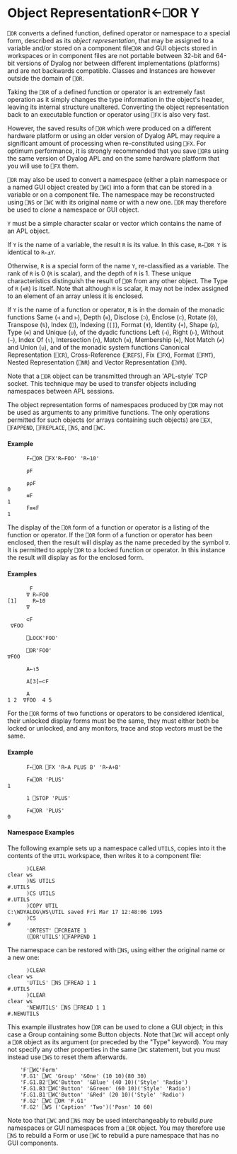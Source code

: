 




<h1 class="heading"><span class="name">Object Representation</span><span class="command">R←⎕OR Y</span></h1>

`⎕OR` converts a defined function, defined operator or namespace to a special form, described as its *object representation*, that may be assigned to a variable and/or stored on a component file`⎕OR` and GUI objects stored in workspaces or in component files are not portable between 32-bit and 64-bit versions of Dyalog nor between different implementations (platforms) and are not backwards compatible. Classes and Instances are however outside the domain of `⎕OR`.


Taking the `⎕OR` of a defined function or operator is an extremely fast operation as it simply changes the type information in the object's header, leaving its internal structure unaltered.  Converting the object representation back to an executable function or operator using `⎕FX` is also very fast.


However, the saved results of `⎕OR` which were produced on a different hardware platform or using an older version of Dyalog APL may require a significant amount of processing when re-constituted using `⎕FX`.  For optimum performance, it is strongly recommended that you save `⎕OR`s using the same version of Dyalog APL and on the same hardware platform that you will use to `⎕FX` them.


`⎕OR` may also be used to convert a namespace (either a plain namespace or a named GUI object created by `⎕WC`) into a form that can be stored in a variable or on a component file.  The namespace may be reconstructed using `⎕NS` or `⎕WC` with its original name or with a new one.  `⎕OR` may therefore be used to *clone* a namespace or GUI object.



`Y` must be a simple character scalar or vector which contains the name of an APL object.


If `Y` is the name of a variable, the result `R` is its value.  In this case, `R←⎕OR Y` is identical to `R←⍎Y`.


Otherwise, `R` is a special form of the name `Y`, re-classified as a variable. The rank of `R` is 0 (`R` is scalar), and the depth of `R` is 1.  These unique characteristics distinguish the result of `⎕OR` from any other object.  The Type of `R` (`∊R`) is itself.  Note that although `R` is scalar, it may not be index assigned to an element of an array unless it is enclosed.


If `Y` is the name of a function or operator, `R` is in the domain of the monadic functions Same (`⊣` and `⊢`), Depth (`≡`), Disclose (`⊃`), Enclose (`⊂`), Rotate (`⌽`), Transpose (`⍉`), Index (`⌷`), Indexing (`[]`), Format (`⍕`), Identity (`+`), Shape (`⍴`), Type (`∊`) and Unique (`∪`), of the dyadic functions Left (`⊣`), Right (`⊢`), Without (`~`), Index Of (`⍳`), Intersection (`∩`), Match (`≡`), Membership (`∊`), Not Match (`≠`) and Union (`∪`), and of the monadic system functions Canonical Representation (`⎕CR`), Cross-Reference (`⎕REFS`), Fix (`⎕FX`), Format (`⎕FMT`), Nested Representation (`⎕NR`) and Vector Representation (`⎕VR`).


Note that a `⎕OR` object can be transmitted through an 'APL-style' TCP socket. This technique may be used to transfer objects including namespaces between APL sessions.


The object representation forms of namespaces produced by `⎕OR` may not be used as arguments to any primitive functions.  The only operations permitted for such objects (or arrays containing such objects) are `⎕EX`, `⎕FAPPEND`, `⎕FREPLACE`, `⎕NS`, and `⎕WC`.

#### Example
```apl
      F←⎕OR ⎕FX'R←FOO' 'R←10'
 
      ⍴F
 
      ⍴⍴F
0
      ≡F
1
      F≡∊F
1
```


The display of the `⎕OR` form of a function or operator is a listing of the function or operator.  If the `⎕OR` form of a function or operator has been enclosed, then the result will display as the  name preceded by the symbol `∇`.  It is permitted to apply `⎕OR` to a locked function or operator.  In this instance the result will display as for the enclosed form.

#### Examples
```apl
       F
      ∇ R←FOO
[1]     R←10
      ∇
 
      ⊂F
 ∇FOO
 
      ⎕LOCK'FOO'
 
      ⎕OR'FOO'
∇FOO
```
```apl
      A←⍳5
 
      A[3]←⊂F
 
      A
1 2  ∇FOO  4 5
```


For the `⎕OR` forms of two functions or operators to be considered identical, their unlocked display forms must be the same, they must either both be locked or unlocked, and any monitors, trace and stop vectors must be the same.

#### Example
```apl
      F←⎕OR ⎕FX 'R←A PLUS B' 'R←A+B'
 
      F≡⎕OR 'PLUS'
1
 
      1 ⎕STOP 'PLUS'
 
      F≡⎕OR 'PLUS'
0
```


#### Namespace Examples


The following example sets up a namespace called `UTILS`, copies into it the contents of the `UTIL` workspace, then writes it to a component file:

```apl
      )CLEAR
clear ws
      )NS UTILS
#.UTILS
      )CS UTILS
#.UTILS
      )COPY UTIL
C:\WDYALOG\WS\UTIL saved Fri Mar 17 12:48:06 1995
      )CS
#
      'ORTEST' ⎕FCREATE 1
      (⎕OR'UTILS')⎕FAPPEND 1
```


The namespace can be restored with `⎕NS`, using either the original name or a new one:
```apl
      )CLEAR
clear ws
      'UTILS' ⎕NS ⎕FREAD 1 1
#.UTILS
      )CLEAR
clear ws
      'NEWUTILS' ⎕NS ⎕FREAD 1 1
#.NEWUTILS
```


This example illustrates how `⎕OR` can be used to clone a GUI object; in this case a Group containing some Button objects.  Note that `⎕WC` will accept only a `⎕OR` object as its argument (or preceded by the "Type" keyword).  You may not specify any other properties in the same `⎕WC` statement, but you must instead use `⎕WS` to reset them afterwards.
```apl
    'F'⎕WC'Form'
    'F.G1' ⎕WC 'Group' '&One' (10 10)(80 30)
    'F.G1.B2'⎕WC'Button' '&Blue' (40 10)('Style' 'Radio')
    'F.G1.B3'⎕WC'Button' '&Green' (60 10)('Style' 'Radio')
    'F.G1.B1'⎕WC'Button' '&Red' (20 10)('Style' 'Radio')
    'F.G2' ⎕WC ⎕OR 'F.G1'
    'F.G2' ⎕WS ('Caption' 'Two')('Posn' 10 60)
```


Note too that `⎕WC` and `⎕NS` may be used interchangeably to rebuild *pure* namespaces or GUI namespaces from a `⎕OR` object.  You may therefore use `⎕NS` to rebuild a Form or use `⎕WC` to rebuild a pure namespace that has no GUI components.


